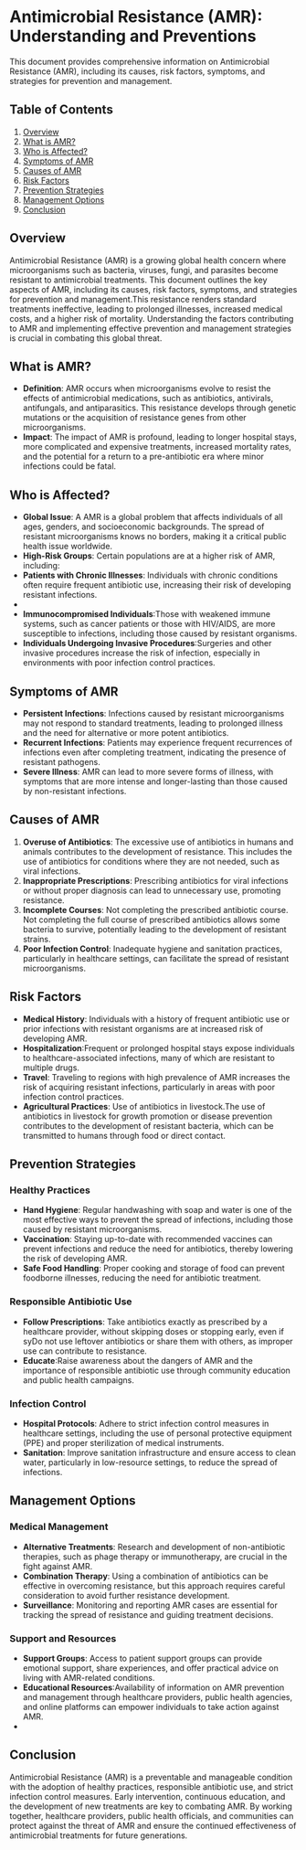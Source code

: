 # Antimicrobial Resistance (AMR): Understanding and Preventions

This document provides comprehensive information on Antimicrobial Resistance (AMR), including its causes, risk factors, symptoms, and strategies for prevention and management.

## Table of Contents
1. [Overview](#overview)
2. [What is AMR?](#what-is-amr)
3. [Who is Affected?](#who-is-affected)
4. [Symptoms of AMR](#symptoms-of-amr)
5. [Causes of AMR](#causes-of-amr)
6. [Risk Factors](#risk-factors)
7. [Prevention Strategies](#prevention-strategies)
8. [Management Options](#management-options)
9. [Conclusion](#conclusion)

## Overview
Antimicrobial Resistance (AMR) is a growing global health concern where microorganisms such as bacteria, viruses, fungi, and parasites become resistant to antimicrobial treatments. This document outlines the key aspects of AMR, including its causes, risk factors, symptoms, and strategies for prevention and management.This resistance renders standard treatments ineffective, leading to prolonged illnesses, increased medical costs, and a higher risk of mortality. Understanding the factors contributing to AMR and implementing effective prevention and management strategies is crucial in combating this global threat.



## What is AMR?
- **Definition**: AMR occurs when microorganisms evolve to resist the effects of antimicrobial medications, such as antibiotics, antivirals, antifungals, and antiparasitics. This resistance develops through genetic mutations or the acquisition of resistance genes from other microorganisms.
- **Impact**: The impact of AMR is profound, leading to longer hospital stays, more complicated and expensive treatments, increased mortality rates, and the potential for a return to a pre-antibiotic era where minor infections could be fatal.

## Who is Affected?
- **Global Issue**: A AMR is a global problem that affects individuals of all ages, genders, and socioeconomic backgrounds. The spread of resistant microorganisms knows no borders, making it a critical public health issue worldwide.
- **High-Risk Groups**: Certain populations are at a higher risk of AMR, including:
- **Patients with Chronic Illnesses**: Individuals with chronic conditions often require frequent antibiotic use, increasing their risk of developing resistant infections.
- 
- **Immunocompromised Individuals**:Those with weakened immune systems, such as cancer patients or those with HIV/AIDS, are more susceptible to infections, including those caused by resistant organisms.
- **Individuals Undergoing Invasive Procedures**:Surgeries and other invasive procedures increase the risk of infection, especially in environments with poor infection control practices.

## Symptoms of AMR
- **Persistent Infections**: Infections caused by resistant microorganisms may not respond to standard treatments, leading to prolonged illness and the need for alternative or more potent antibiotics.
- **Recurrent Infections**: Patients may experience frequent recurrences of infections even after completing treatment, indicating the presence of resistant pathogens.
- **Severe Illness**: AMR can lead to more severe forms of illness, with symptoms that are more intense and longer-lasting than those caused by non-resistant infections.

## Causes of AMR
1. **Overuse of Antibiotics**: The excessive use of antibiotics in humans and animals contributes to the development of resistance. This includes the use of antibiotics for conditions where they are not needed, such as viral infections.
2. **Inappropriate Prescriptions**: Prescribing antibiotics for viral infections or without proper diagnosis can lead to unnecessary use, promoting resistance.
3. **Incomplete Courses**: Not completing the prescribed antibiotic course. Not completing the full course of prescribed antibiotics allows some bacteria to survive, potentially leading to the development of resistant strains.
4. **Poor Infection Control**: Inadequate hygiene and sanitation practices, particularly in healthcare settings, can facilitate the spread of resistant microorganisms.

## Risk Factors
- **Medical History**: Individuals with a history of frequent antibiotic use or prior infections with resistant organisms are at increased risk of developing AMR.
- **Hospitalization**:Frequent or prolonged hospital stays expose individuals to healthcare-associated infections, many of which are resistant to multiple drugs.
- **Travel**: Traveling to regions with high prevalence of AMR increases the risk of acquiring resistant infections, particularly in areas with poor infection control practices.
- **Agricultural Practices**: Use of antibiotics in livestock.The use of antibiotics in livestock for growth promotion or disease prevention contributes to the development of resistant bacteria, which can be transmitted to humans through food or direct contact.


## Prevention Strategies
### Healthy Practices
- **Hand Hygiene**:  Regular handwashing with soap and water is one of the most effective ways to prevent the spread of infections, including those caused by resistant microorganisms.
- **Vaccination**: Staying up-to-date with recommended vaccines can prevent infections and reduce the need for antibiotics, thereby lowering the risk of developing AMR.
- **Safe Food Handling**: Proper cooking and storage of food can prevent foodborne illnesses, reducing the need for antibiotic treatment.

### Responsible Antibiotic Use
- **Follow Prescriptions**: Take antibiotics exactly as prescribed by a healthcare provider, without skipping doses or stopping early, even if syDo not use leftover antibiotics or share them with others, as improper use can contribute to resistance.
- **Educate**:Raise awareness about the dangers of AMR and the importance of responsible antibiotic use through community education and public health campaigns.

### Infection Control
- **Hospital Protocols**: Adhere to strict infection control measures in healthcare settings, including the use of personal protective equipment (PPE) and proper sterilization of medical instruments.
- **Sanitation**: Improve sanitation infrastructure and ensure access to clean water, particularly in low-resource settings, to reduce the spread of infections.

## Management Options
### Medical Management
- **Alternative Treatments**: Research and development of non-antibiotic therapies, such as phage therapy or immunotherapy, are crucial in the fight against AMR.
- **Combination Therapy**: Using a combination of antibiotics can be effective in overcoming resistance, but this approach requires careful consideration to avoid further resistance development.
- **Surveillance**: Monitoring and reporting AMR cases are essential for tracking the spread of resistance and guiding treatment decisions.

### Support and Resources
- **Support Groups**: Access to patient support groups can provide emotional support, share experiences, and offer practical advice on living with AMR-related conditions.
- **Educational Resources**:Availability of information on AMR prevention and management through healthcare providers, public health agencies, and online platforms can empower individuals to take action against AMR.
- 
## Conclusion
Antimicrobial Resistance (AMR) is a preventable and manageable condition with the adoption of healthy practices, responsible antibiotic use, and strict infection control measures. Early intervention, continuous education, and the development of new treatments are key to combating AMR. By working together, healthcare providers, public health officials, and communities can protect against the threat of AMR and ensure the continued effectiveness of antimicrobial treatments for future generations.
